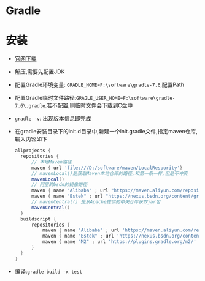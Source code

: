 # Gradle



# 安装



* [官网下载](https://gradle.org/)

* 解压,需要先配置JDK

* 配置Gradle环境变量: `GRADLE_HOME=F:\software\gradle-7.6`,配置Path

* 配置Gradle临时文件路径:`GRAGLE_USER_HOME=F:\software\gradle-7.6\.gradle`.若不配置,则临时文件会下载到C盘中

* `gradle -v`: 出现版本信息即完成

* 在gradle安装目录下的init.d目录中,新建一个init.gradle文件,指定maven仓库,输入内容如下

  ```gradle
  allprojects {
  	repositories {
  		// 本地Maven路径
  		maven { url 'file:///D:/software/maven/LocalRespority'}
  		// mavenLocal()是获取Maven本地仓库的路径,和第一条一样,但是不冲突
  		mavenLocal()
  		// 阿里的bsdn的镜像路径
  		maven { name "Alibaba" ; url "https://maven.aliyun.com/repository/public" }
  		maven { name "Bstek" ; url "https://nexus.bsdn.org/content/groups/public/" }
  		// mavenCentral() 是从Apache提供的中央仓库获取jar包
  		mavenCentral()
  	}
  	buildscript { 
  		repositories { 
  			maven { name "Alibaba" ; url 'https://maven.aliyun.com/repository/public' }
  			maven { name "Bstek" ; url 'https://nexus.bsdn.org/content/groups/public/' }
  			maven { name "M2" ; url 'https://plugins.gradle.org/m2/' }
  		}
  	}
  }
  ```

* 编译:`gradle build -x test`
